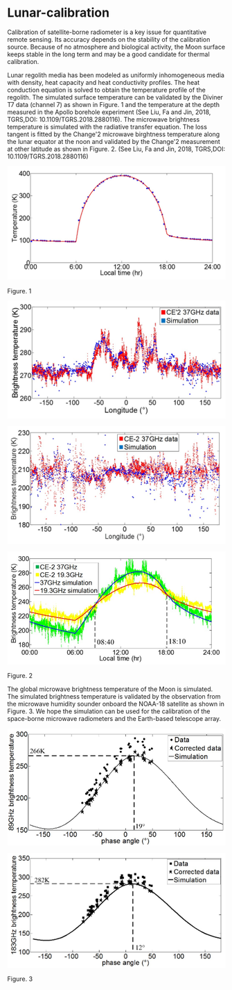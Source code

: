 # Lunar-calibration
Calibration of satellite-borne radiometer is a key issue for quantitative remote sensing. Its accuracy depends on the stability of the calibration source. Because of no atmosphere and biological activity, the Moon surface keeps stable in the long term and may be a good candidate for thermal calibration.
</p>
<p>
Lunar regolith media has been modeled as uniformly inhomogeneous media with density, heat capacity and heat conductivity profiles. The heat conduction equation is solved to obtain the temperature profile of the regolith. The simulated surface temperature can be validated by the Diviner T7 data (channel 7) as shown in Figure. 1 and the temperature at the depth measured in the Apollo borehole experiment (See Liu, Fa and Jin, 2018, TGRS,DOI: 10.1109/TGRS.2018.2880116). The microwave brightness temperature is simulated with the radiative transfer equation. The loss tangent is fitted by the Change'2 microwave birghtness temperature along the lunar equator at the noon and validated by the Change'2 measurement at other latitude as shown in Figure. 2. (See Liu, Fa and Jin, 2018, TGRS,DOI: 10.1109/TGRS.2018.2880116)

![image](https://github.com/liuniutao/Lunar-calibration/blob/master/Surface%20temperature%20validation.jpg)
</p>
<p>
Figure. 1

![](https://github.com/liuniutao/Lunar-calibration/blob/master/37GHz%20MW%20validation%20equator.jpg)

![](https://github.com/liuniutao/Lunar-calibration/blob/master/37GHz%20MW%20validation%2060N.jpg)

![](https://github.com/liuniutao/Lunar-calibration/blob/master/37GHz%20MW%20validation%20equator%20with%20time.jpg)
</p>
<p>
Figure. 2
</p>
<p>
The global microwave brightness temperature of the Moon is simulated. The simulated brightness temperature is validated by the observation from the microwave humidity sounder onboard the NOAA-18 satellite as shown in Figure. 3. We hope the simulation can be used for the calibration of the space-borne microwave radiometers and the Earth-based telescope array.

![](https://github.com/liuniutao/Lunar-calibration/blob/master/89G%20MHS%20validation.jpg)

![](https://github.com/liuniutao/Lunar-calibration/blob/master/183GHz%20MHS%20validation.jpg)
</p>
<p>
Figure. 3
</p>
<p>

